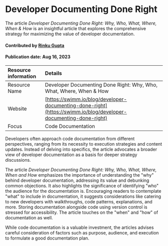 # Developer Documenting Done Right 

<!-- deck text start --> 
The article *Developer Documenting Done Right: Why, Who, What, Where, When & How* is an insightful article that explores the comprehensive strategy for maximizing the value of developer documentation.
<!-- deck text start --> 

#### Contributed by [Rinku Gupta](https://github.com/rinkug)

#### Publication date: Aug 16, 2023

Resource information| Details 
:--- | :---
Resource Name  | Developer Documenting Done Right: Why, Who, What, Where, When & How 
Website        | [https://swimm.io/blog/developer-documenting-done-right](https://swimm.io/blog/developer-documenting-done-right) 
Focus          | Code Documentation 

Developers often approach code documentation from different perspectives, ranging from its necessity to execution strategies and content updates. Instead of delving into specifics, the article advocates a broader view of developer documentation as a basis for deeper strategy discussions.

The article *Developer Documenting Done Right: Why, Who, What, Where, When and How* emphasizes the importance of understanding the "why" behind developer documentation, addressing its value and debunking common objections. It also highlights the significance of identifying "who" the audience for the documentation is. Encouraging readers to contemplate "what" to include in documentation, it suggests considerations like catering to new developers with walkthroughs, code patterns, explanations, and more. Storing documentation alongside code using version control is stressed for accessibility. The article touches on the "when" and "how" of documentation as well.

While code documentation is a valuable investment, the articles advises careful consideration of factors such as purpose, audience, and execution to formulate a good documentation plan.

<!---
Publish: yes
Pinned: no
Topics: documentation
RSS update: 2023-08-16
--->
